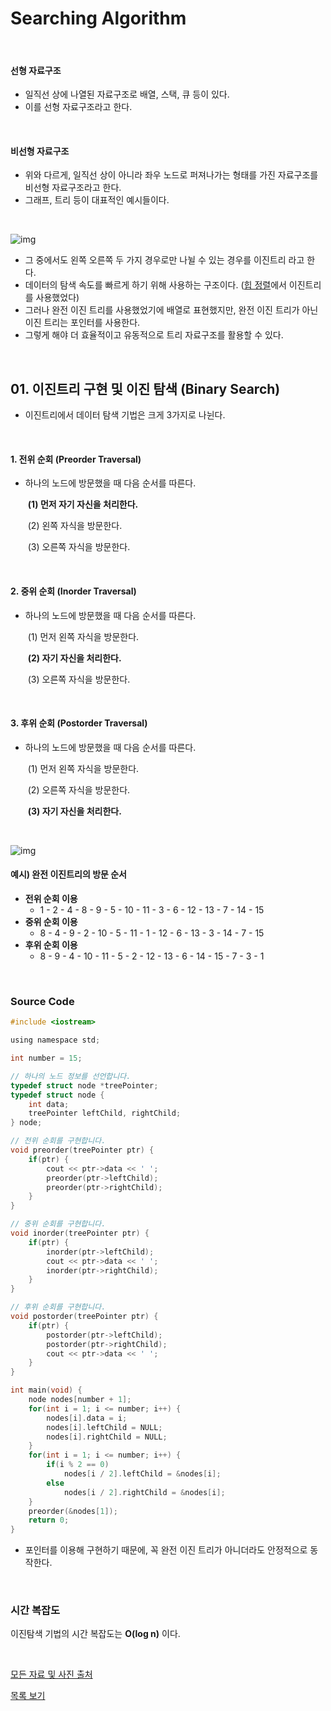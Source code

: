 # Searching Algorithm

<br/>

#### 선형 자료구조

* 일직선 상에 나열된 자료구조로 배열, 스택, 큐 등이 있다.
* 이를 선형 자료구조라고 한다.

<br/>

#### 비선형 자료구조

* 위와 다르게, 일직선 상이 아니라 좌우 노드로 퍼져나가는 형태를 가진 자료구조를 비선형 자료구조라고 한다.
* 그래프, 트리 등이 대표적인 예시들이다.

<br/>

![img](https://postfiles.pstatic.net/MjAxODAzMjFfMjYx/MDAxNTIxNTY2NzY4OTI3.b8yIqTXo-LTAd24VTTvBvVUrrmhpgoOB1kZZZc6B-PIg.MlcvZXkLPxps0IXwDEyvdupH-_X8MlE2SAIhQ9ilOcgg.PNG.ndb796/image.png?type=w773)

* 그 중에서도 왼쪽 오른쪽 두 가지 경우로만 나뉠 수 있는 경우를 이진트리 라고 한다.
* 데이터의 탐색 속도를 빠르게 하기 위해 사용하는 구조이다. ([힙 정렬](07_heap-sort.md)에서 이진트리를 사용했었다)
* 그러나 완전 이진 트리를 사용했었기에 배열로 표현했지만, 완전 이진 트리가 아닌 이진 트리는 포인터를 사용한다.
* 그렇게 해야 더 효율적이고 유동적으로 트리 자료구조를 활용할 수 있다.

<br/>

## 01. 이진트리 구현 및 이진 탐색 (Binary Search)

* 이진트리에서 데이터 탐색 기법은 크게 3가지로 나뉜다.

<br/>

#### 1. 전위 순회 (Preorder Traversal)

* 하나의 노드에 방문했을 때 다음 순서를 따른다.

  ​	**(1) 먼저 자기 자신을 처리한다.**

  ​	(2) 왼쪽 자식을 방문한다.

  ​	(3) 오른쪽 자식을 방문한다.

<br/>

#### 2. 중위 순회 (Inorder Traversal)

* 하나의 노드에 방문했을 때 다음 순서를 따른다.

  ​	(1) 먼저 왼쪽 자식을 방문한다.

  ​	**(2) 자기 자신을 처리한다.**

  ​	(3) 오른쪽 자식을 방문한다.

<br/>

#### 3. 후위 순회 (Postorder Traversal)

* 하나의 노드에 방문했을 때 다음 순서를 따른다.

  ​	(1) 먼저 왼쪽 자식을 방문한다.

  ​	(2) 오른쪽 자식을 방문한다.

  ​	**(3) 자기 자신을 처리한다.**

<br/>

![img](https://postfiles.pstatic.net/MjAxODAzMjFfMTAy/MDAxNTIxNTY4NTE0NjAz.xnOMeU4ZjbljDpCnjvBzeMftCqc72qnGELVZNpWXurYg.dxi2tjSse7AihZ-ylEP_sz4ElzF8z1ji1opcUzpGdlgg.PNG.ndb796/image.png?type=w773)

#### 예시) 완전 이진트리의 방문 순서

* **전위 순회 이용**
  * 1 - 2 - 4 - 8 - 9 - 5 - 10 - 11 - 3 - 6 - 12 - 13 - 7 - 14 - 15 
* **중위 순회 이용**
  * 8 - 4 - 9 - 2 - 10 - 5 - 11 - 1 - 12 - 6 - 13 - 3 - 14 - 7 - 15
* **후위 순회 이용**
  * 8 - 9 - 4 - 10 - 11 - 5 - 2 - 12 - 13 - 6 - 14 - 15 - 7 - 3 - 1

<br/>

### Source Code

```c
#include <iostream>

using namespace std;

int number = 15;

// 하나의 노드 정보를 선언합니다. 
typedef struct node *treePointer;
typedef struct node {
	int data;
	treePointer leftChild, rightChild;
} node;

// 전위 순회를 구현합니다.
void preorder(treePointer ptr) {
	if(ptr) {
		cout << ptr->data << ' ';
		preorder(ptr->leftChild);
		preorder(ptr->rightChild);
	}
}

// 중위 순회를 구현합니다. 
void inorder(treePointer ptr) {
	if(ptr) {
		inorder(ptr->leftChild);
		cout << ptr->data << ' ';
		inorder(ptr->rightChild);
	}
}

// 후위 순회를 구현합니다.
void postorder(treePointer ptr) {
	if(ptr) {
		postorder(ptr->leftChild);
		postorder(ptr->rightChild);
		cout << ptr->data << ' ';
	}
} 

int main(void) {
	node nodes[number + 1];
	for(int i = 1; i <= number; i++) {
		nodes[i].data = i;
		nodes[i].leftChild = NULL;
		nodes[i].rightChild = NULL;
	}
	for(int i = 1; i <= number; i++) {
		if(i % 2 == 0)
			nodes[i / 2].leftChild = &nodes[i];
		else
			nodes[i / 2].rightChild = &nodes[i];
	}
	preorder(&nodes[1]);
	return 0;
}
```

* 포인터를 이용해 구현하기 때문에, 꼭 완전 이진 트리가 아니더라도 안정적으로 동작한다.

<br/>

### 시간 복잡도

이진탐색 기법의 시간 복잡도는 **O(log n)** 이다.

<br/>

[모든 자료 및 사진 출처](https://blog.naver.com/PostView.nhn?blogId=ndb796&logNo=221233560789&parentCategoryNo=&categoryNo=&viewDate=&isShowPopularPosts=false&from=postView#)

[목록 보기](../README.md)
